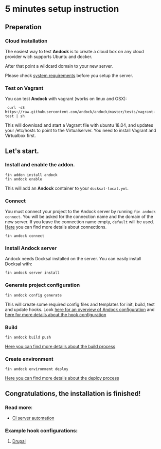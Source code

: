 # 5 minutes setup instruction

## Preperation
### Cloud installation
The easiest way to test <b>Andock</b> is to create a cloud box on any cloud provider wich supports Ubuntu and docker.

After that point a wildcard domain to your new server.

Please check [system requirements](system-requirements.md) before you setup the server.

### Test on Vagrant
You can test <b>Andock</b> with vagrant (works on linux and OSX):

```
 curl -sS https://raw.githubusercontent.com/andock/andock/master/tests/vagrant-test | sh
```
This will download and start a Vagrant file with ubuntu 18.04, and updates your /etc/hosts to point to the Virtualserver. 
You need to install Vagrant and Virtualbox first.

## Let's start.
### Install and enable the addon.
```
fin addon install andock
fin andock enable
```
This will add an <b>Andock</b> container to your `docksal-local.yml`.

### Connect
You must connect your project to the Andock server by running `fin andock connect`. You will be asked for the connection name and the domain of the new server.
If you leave the connection name empty, `default` will be used. [Here](../configuration/connections.md) you can find more details about connections.
```
fin andock connect
```
### Install Andock server
Andock needs Docksal installed on the server. You can easily install Docksal with: 
```
fin andock server install
```
### Generate project configuration
```
fin andock config generate
```
This will create some required config files and templates for init, build, test and update hooks. 
Look [here for an overview of Andock configuration](../configuration/andock.md) and [here for more details about the hook configuration](../configuration/hooks.md) 

### Build 
```
fin andock build push
```
[Here you can find more details about the build process](../configuration/build.md)

### Create environment
```
fin andock environment deploy
```
[Here you can find more details about the deploy process](../configuration/environment.md)
## Congratulations, the installation is finished!

### Read more:
* [CI server automation](../integrations/ci.md)
### Example hook configurations:
1. [Drupal](../configuration/example-drupal-hooks.md)
